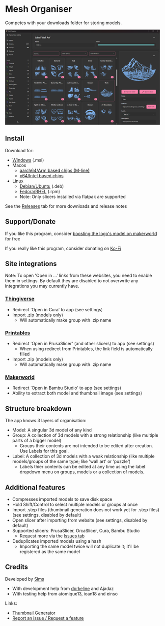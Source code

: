 # Mesh Organiser

Competes with your downloads folder for storing models.

![Preview image](./readme/app.png)

## Install

Download for:
- [Windows](https://github.com/suchmememanyskill/mesh-organiser/releases/download/v1.1.0/Mesh.Organiser_1.1.0_x64_en-US.msi) (.msi)
- Macos
    - [aarch64/Arm based chips (M-line)](https://github.com/suchmememanyskill/mesh-organiser/releases/download/v1.1.0/Mesh.Organiser_1.1.0_aarch64.dmg)
    - [x64/Intel based chips](https://github.com/suchmememanyskill/mesh-organiser/releases/download/v1.1.0/Mesh.Organiser_1.1.0_x64.dmg)
- Linux
    - [Debian/Ubuntu](https://github.com/suchmememanyskill/mesh-organiser/releases/download/v1.1.0/Mesh.Organiser_1.1.0_amd64.deb) (.deb)
    - [Fedora/RHEL](https://github.com/suchmememanyskill/mesh-organiser/releases/download/v1.1.0/Mesh.Organiser-1.1.0-1.x86_64.rpm) (.rpm)
    - Note: Only slicers installed via flatpak are supported

See the [Releases](https://github.com/suchmememanyskill/mesh-organiser/releases) tab for more downloads and release notes

## Support/Donate

If you like this program, consider [boosting the logo's model on makerworld](https://makerworld.com/en/models/1298078-mesh-organiser-logo-cardboard-box#profileId-1329865) for free

If you really like this program, consider donating on [Ko-Fi](https://ko-fi.com/suchmememanyskill)

## Site integrations

Note: To open 'Open in ...' links from these websites, you need to enable them in settings. By default they are disabled to not overwrite any integrations you may currently have.

### [Thingiverse](https://www.thingiverse.com/)
- Redirect 'Open in Cura' to app (see settings)
- Import .zip (models only)
    - Will automatically make group with .zip name

### [Printables](https://www.printables.com)
- Redirect 'Open in PrusaSlicer' (and other slicers) to app (see settings)
    - When using redirect from Printables, the link field is automatically filled
- Import .zip (models only)
    - Will automatically make group with .zip name

### [Makerworld](https://makerworld.com)
- Redirect 'Open in Bambu Studio' to app (see settings)
- Ability to extract both model and thumbnail image (see settings)

## Structure breakdown

The app knows 3 layers of organisation:
- Model: A singular 3d model of any kind
- Group: A collection of 3d models with a strong relationship (like multiple parts of a bigger model)
    - Groups their contents are not intended to be edited after creation. Use Labels for this goal.
- Label: A collection of 3d models with a weak relationship (like multiple models/groups of the same type; like 'wall art' or 'puzzle')
    - Labels thier contents can be edited at any time using the label dropdown menu on groups, models or a collection of models.

## Additional features

- Compresses imported models to save disk space
- Hold Shift/Control to select multiple models or groups at once
- Import .step files (thumbnail generation does not work yet for .step files) (see settings, disabled by default)
- Open slicer after importing from website (see settings, disabled by default)
- Supported slicers: PrusaSlicer, OrcaSlicer, Cura, Bambu Studio
    - Request more via the [Issues tab](https://github.com/suchmememanyskill/mesh-organiser/issues)
- Deduplicates imported models using a hash
    - Importing the same model twice will not duplicate it; it'll be registered as the same model

## Credits

Developed by [Sims](https://github.com/suchmememanyskill)
- With development help from [dorkeline](https://github.com/dorkeline) and Ajadaz
- With testing help from atomique13, ioan18 and einso

Links:
- [Thumbnail Generator](https://github.com/suchmememanyskill/mesh-thumbnail)
- [Report an issue / Request a feature](https://github.com/suchmememanyskill/mesh-organiser/issues)